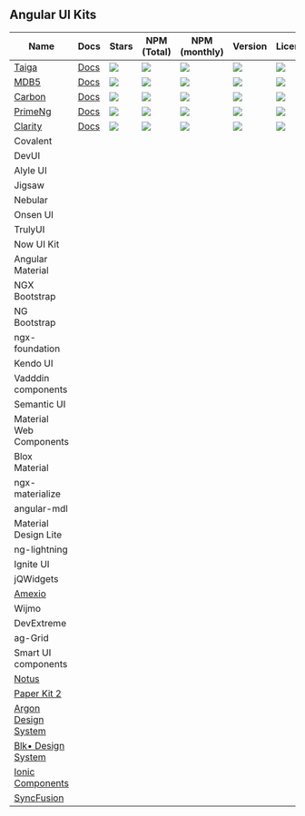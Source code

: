 ## Angular UI Kits

| Name | Docs | Stars | NPM (Total) | NPM (monthly) | Version | License |
| --- | --- | --- | --- | --- | --- | --- |
| [Taiga](https://github.com/TinkoffCreditSystems/taiga-ui) | [Docs](https://taiga-ui.dev/getting-started) | ![](https://img.shields.io/github/stars/TinkoffCreditSystems/taiga-ui?style=flat&scale=2) | ![](https://badgen.net/npm/dt/@taiga-ui/cdk?style=flat&scale=2) | ![](https://badgen.net/npm/dm/@taiga-ui/cdk?style=flat&scale=2) | ![](https://badgen.net/npm/v/@taiga-ui/cdk?style=flat&scale=2) | ![](https://img.shields.io/github/license/TinkoffCreditSystems/taiga-ui?style=flat&scale=2) |
| [MDB5](https://github.com/mdbootstrap/mdb-ui-kit) | [Docs](https://mdbootstrap.com/docs/standard/getting-started/installation/) | ![](https://img.shields.io/github/stars/mdbootstrap/mdb-angular-ui-kit) | ![](https://badgen.net/npm/dt/mdbootstrap/mdb-angular-ui-kit?style=flat) | ![](https://badgen.net/npm/dm/mdbootstrap/mdb-angular-ui-kit?style=flat&scale=2) | ![](https://badgen.net/npm/v/mdb-angular-ui-kit?style=flat&scale=2) | ![](https://img.shields.io/github/license/mdbootstrap/mdb-angular-ui-kit?style=flat) |
| [Carbon](https://github.com/IBM/carbon-components-angular) | [Docs](https://angular.carbondesignsystem.com) | ![](https://img.shields.io/github/stars/IBM/carbon-components-angular?style=flat) | ![](https://img.shields.io/npm/dt/carbon-components-angular?style=flat) | ![](https://img.shields.io/npm/dm/carbon-components-angular?style=flat) | ![](https://img.shields.io/npm/v/carbon-components-angular?style=flat) | ![](https://img.shields.io/github/license/IBM/carbon-components-angular?style=flat) |
| [PrimeNg](https://github.com/primefaces/primeng) | [Docs](https://primefaces.org/primeng/showcase/#/setup) | ![](https://badgen.net/github/stars/primefaces/primeng?style=flat) | ![](https://badgen.net/npm/dt/primeng?style=flat) | ![](https://badgen.net/npm/dm/primeng?style=flat) | ![](https://badgen.net/npm/v/primeng?style=flat) | ![](https://badgen.net/npm/license/primeng?style=flat) |
| [Clarity](https://github.com/vmware/clarity) | [Docs](https://clarity.design/get-started/developing/angular/) |![](https://badgen.net/github/stars/vmware/clarity?style=flat) | ![](https://badgen.net/npm/dt/@clr/angular?style=flat) | ![](https://badgen.net/npm/dm/@clr/angular?style=flat) | ![](https://badgen.net/npm/v/@clr/angular?style=flat) | ![](https://badgen.net/npm/license/@clr/angular?style=flat) |
| Covalent |  |  |  |  |  |  |
| DevUI |  |  |  |  |  |  |
| Alyle UI |  |  |  |  |  |  |
| Jigsaw |  |  |  |  |  |  |
| Nebular |  |  |  |  |  |  |
| Onsen UI |  |  |  |  |  |  |
| TrulyUI |  |  |  |  |  |  |
| Now UI Kit |  |  |  |  |  |  |
| Angular Material |  |  |  |  |  |  |
| NGX Bootstrap |  |  |  |  |  |  |
| NG Bootstrap |  |  |  |  |  |  |
| ngx-foundation |  |  |  |  |  |  |
| Kendo UI |  |  |  |  |  |  |
| Vadddin components |  |  |  |  |  |  |
| Semantic UI |  |  |  |  |  |  |
| Material Web Components |  |  |  |  |  |  |
| Blox Material |  |  |  |  |  |  |
| ngx-materialize |  |  |  |  |  |  |
| angular-mdl |  |  |  |  |  |  |
| Material Design Lite |  |  |  |  |  |  |
| ng-lightning |  |  |  |  |  |  |
| Ignite UI |  |  |  |  |  |  |
| jQWidgets |  |  |  |  |  |  |
| [Amexio](https://github.com/meta-magic/amexio.github.io) |  |  |  |  |  |  |
| Wijmo |  |  |  |  |  |  |
| DevExtreme |  |  |  |  |  |  |
| ag-Grid |  |  |  |  |  |  |
| Smart UI components |  |  |  |  |  |  |
| [Notus](https://github.com/creativetimofficial/notus-angular) |
| [Paper Kit 2](https://github.com/creativetimofficial/paper-kit-2-angular) |
| [Argon Design System](https://github.com/creativetimofficial/argon-design-system-angular) |
| [Blk• Design System](https://github.com/creativetimofficial/blk-design-system-angular) |
| [Ionic Components](https://ionicframework.com/docs/components) |
| [SyncFusion](https://github.com/syncfusion/ej2-angular-ui-components) |
